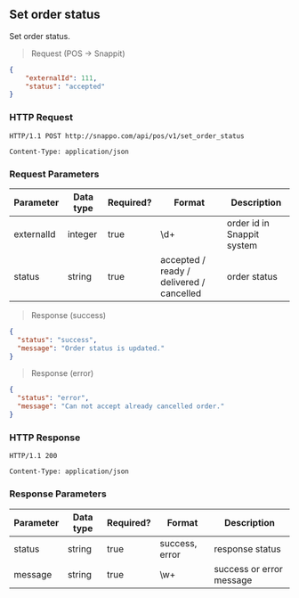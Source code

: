 ## Set order status

Set order status.

> Request (POS -> Snappit)

```json
{
    "externalId": 111,
    "status": "accepted"
}
```

### HTTP Request

`HTTP/1.1 POST http://snappo.com/api/pos/v1/set_order_status`

`Content-Type: application/json`

### Request Parameters

Parameter | Data type | Required? | Format | Description
--------- | --------- | --------- | ------ | -----------
externalId | integer | true | \d+ | order id in Snappit system
status | string | true | accepted / ready / delivered / cancelled | order status

> Response (success)

```json
{
  "status": "success",
  "message": "Order status is updated."
}
```

> Response (error)

```json
{
  "status": "error",
  "message": "Can not accept already cancelled order."
}
```

### HTTP Response

`HTTP/1.1 200`

`Content-Type: application/json`

### Response Parameters

Parameter | Data type | Required? | Format | Description
--------- | --------- | --------- | ------ | -----------
status | string | true | success, error | response status
message | string | true | \w+ | success or error message
